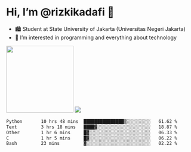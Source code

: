 # Hi, I’m @rizkikadafi 👋
- 🏙 Student at State University of Jakarta (Universitas Negeri Jakarta)
- 👀 I’m interested in programming and everything about technology
<img height="180em" src="https://github-readme-stats.vercel.app/api?username=rizkikadafi&show_icons=true&hide_border=true&&count_private=true&include_all_commits=true" />
<img src="https://github-readme-stats.vercel.app/api/top-langs/?username=rizkikadafi&show_icons=true&hide_border=true&&count_private=true&include_all_commits=true" />

<!--START_SECTION:waka-->

```txt
Python       10 hrs 48 mins  ███████████████▒░░░░░░░░░   61.62 %
Text         3 hrs 18 mins   ████▓░░░░░░░░░░░░░░░░░░░░   18.87 %
Other        1 hr 6 mins     █▓░░░░░░░░░░░░░░░░░░░░░░░   06.33 %
C            1 hr 5 mins     █▓░░░░░░░░░░░░░░░░░░░░░░░   06.22 %
Bash         23 mins         ▓░░░░░░░░░░░░░░░░░░░░░░░░   02.22 %
```

<!--END_SECTION:waka-->

<!---
rizkikadafi/rizkikadafi is a ✨ special ✨ repository because its `README.md` (this file) appears on your GitHub profile.
You can click the Preview link to take a look at your changes.
--->

